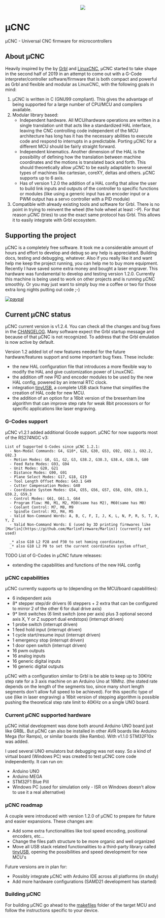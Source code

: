 <p align="center">
<img src="https://github.com/Paciente8159/uCNC/blob/master/docs/logo.png?raw=true">
</p>


# µCNC
µCNC - Universal CNC firmware for microcontrollers

## About µCNC
Heavily inspired by the by [Grbl](https://github.com/gnea/grbl) and [LinuxCNC](http://linuxcnc.org/), µCNC started to take shape in the second half of 2019 in an attempt to come out with a G-Code interpreter/controller software/firmware that is both compact and powerful as Grbl and flexible and modular as LinuxCNC, with the following goals in mind:

1. µCNC is written in C (GNU99 compliant). This gives the advantage of being supported for a large number of CPU/MCU and compilers available.
2. Modular library based:
   - Independent hardware. All MCU/hardware operations are written in a single translation unit that acts like a standardized HAL interface, leaving the CNC controlling code independent of the MCU architecture has long has it has the necessary abilities to execute code and respond to interrupts in a predictable. Porting µCNC for a different MCU should be fairly straight forward.
   - Independent kinematics. Another dimension of the HAL is the possibility of defining how the translation between machine coordinates and the motions is translated back and forth. This should theoretically allow µCNC to be easily adaptable to several types of machines like cartesian, coreXY, deltas and others. µCNC supports up to 6 axis.
   - Has of version 1.2.0 the addition of a HAL config that allow the user to build link inputs and outputs of the controller to specific functions or modules (like using a generic input has an encoder input or a PWM output has a servo controller with a PID module)
3. Compatible with already existing tools and software for Grbl. There is no point in trying to reinvent the wheel (the hole wheel at least :-P). For that reason µCNC (tries) to use the exact same protocol has Grbl. This allows it to easily integrate with Grbl ecosystem.

## Supporting the project
µCNC is a completely free software. It took me a considerable amount of hours and effort to develop and debug so any help is appreciated. Building docs, testing and debugging, whatever. Also if you really like it and want help me keep the project running, you can help me to buy more equipment. Recently I have saved some extra money and bought a laser engraver. This hardware was fundamental to develop and testing version 1.2.0. Currently this machine is being used to work on other projects and is running µCNC smoothly. Or you may just want to simply buy me a coffee or two for those extra long nights putting out code ;-)

[![paypal](https://www.paypalobjects.com/webstatic/en_US/i/buttons/PP_logo_h_100x26.png)](https://www.paypal.me/paciente8159)

## Current µCNC status
µCNC current version is v1.2.4. You can check all the changes and bug fixes in the [CHANGELOG](https://github.com/Paciente8159/uCNC/blob/master/CHANGELOG.md).
Many software expect the Grbl startup message and because of that µCNC is not recognized. To address that the Grbl emulation is now active by default.

Version 1.2 added lot of new features needed for the future hardware/features support and some important bug fixes.
These include:

  - the new HAL configuration file that introduces a more flexible way to modify the HAL and give customization power of LinuxCNC.
  - the addition off new PID and encoder modules to be used by the new HAL config, powered by an internal RTC clock.
  - integration [tinyUSB](https://github.com/hathach/tinyusb), a complete USB stack frame that simplifies the creation of HAL code for new MCU.
  - the addition of an option for a 16bit version of the bresenham line algorithm that can improve step rate for weak 8bit processors or for specific applications like laser engraving.

### G-Codes support
µCNC v1.2.1 added additional Gcode support.
µCNC for now supports most of the RS274NGC v3:

```
List of Supported G-Codes since µCNC 1.2.1:
  - Non-Modal Commands: G4, G10*, G28, G30, G53, G92, G92.1, G92.2, G92.3
  - Motion Modes: G0, G1, G2, G3, G38.2, G38.3, G38.4, G38.5, G80
  - Feed Rate Modes: G93, G94
  - Unit Modes: G20, G21
  - Distance Modes: G90, G91
  - Plane Select Modes: G17, G18, G19
  - Tool Length Offset Modes: G43.1 G49
  - Cutter Compensation Modes: G40
  - Coordinate System Modes: G54, G55, G56, G57, G58, G59, G59.1, G59.2, G59.3
  - Control Modes: G61, G61.1, G64
  - Program Flow: M0, M1, M2, M30(same has M2), M60(same has M0)
  - Coolant Control: M7, M8, M9
  - Spindle Control: M3, M4, M5
  - Valid Non-Command Words: A, B, C, F, I, J, K, L, N, P, R, S, T, X, Y, Z
  - Valid Non-Command Words: E (used by 3D printing firmwares like [Marlin](https://github.com/MarlinFirmware/Marlin)) (currently not used)

  _* also G10 L2 P28 and P30 to set homing coordinates_
  _* also G10 L2 P0 to set the current coordinates system offset_
```

TODO List of G-Codes in µCNC future releases:
  - extending the capabilities and functions of the new HAL config

### µCNC capabilities
µCNC currently supports up to (depending on the MCU/board capabilities):
  - 6 independent axis 
  - 8* stepper step/dir drivers (6 steppers + 2 extra that can be configured to mirror 2 of the other 6 for dual drive axis)
  - 9* limit switches (6 limit switch (one per axis) plus 3 optional second axis X, Y or Z support dual endstops) (interrupt driven)
  - 1 probe switch (interrupt driven)
  - 1 feed hold input (interrupt driven)
  - 1 cycle start/resume input (interrupt driven)
  - 1 emergency stop (interrupt driven)
  - 1 door open switch (interrupt driven)
  - 16 pwm outputs
  - 16 analog inputs
  - 16 generic digital inputs
  - 16 generic digital outputs

µCNC with a configuration similar to Grbl is be able to keep up to 30KHz step rate for a 3 axis machine on an Arduino Uno at 16Mhz. (the stated rate depends on the length of the segments too, since many short length segments don't allow full speed to be achieved). For this specific type of use (like in laser engraving) a 16bit version of stepping algorithm is possible pushing the theoretical step rate limit to 40KHz on a single UNO board.

### Current µCNC supported hardware
µCNC initial development was done both around Arduino UNO board just like GRBL. But µCNC can also be installed in other AVR boards like Arduino Mega (for Ramps), or similar boards (like Rambo). With v1.1.0 STM32F10x was added.

I used several UNO emulators but debugging was not easy. So a kind of virtual board (Windows PC) was created to test µCNC core code independently.
It can run on:
  - Arduino UNO
  - Arduino MEGA
  - STM32F1 Blue Pill
  - Windows PC (used for simulation only - ISR on Windows doesn't allow to use it a real alternative)

### µCNC roadmap
A couple were introduced with version 1.2.0 of µCNC to prepare for future and easier expansions.
These changes are:
  - Add some extra functionalities like tool speed encoding, positional encoders, etc...
  - Change the files path structure to be more organic and well organized
  - Move all USB stack related functionalities to a third-party library called [tinyUSB](https://github.com/hathach/tinyusb), opening the possibilities and speed development for new MCU's

Future versions are in plan for:
  - Possibly integrate µCNC with Arduino IDE across all platforms (in study)
  - Add more hardware configurations (SAMD21 development has started)

### Building µCNC
For building µCNC go ahead to the [makefiles](https://github.com/Paciente8159/uCNC/blob/master/makefiles) folder of the target MCU and follow the instructions specific to your device.
